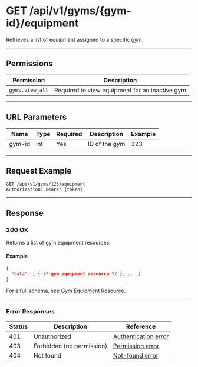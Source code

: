 # GET /api/v1/gyms/{gym-id}/equipment

Retrieves a list of equipment assigned to a specific gym.


---

## Permissions
| Permission      | Description                                             |
|-----------------|---------------------------------------------------------|
| `gyms.view_all` | Required to view equipment for an inactive gym          |

---

## URL Parameters
| Name    | Type | Required | Description                | Example |
|---------|------|----------|----------------------------|---------|
| gym-id  | int  | Yes      | ID of the gym              | 123     |

---

## Request Example
```
GET /api/v1/gyms/123/equipment
Authorization: Bearer {token}
```

---

## Response

### 200 OK
Returns a list of gym equipment resources.

#### Example
```json
{
  "data": [ { /* gym equipment resource */ }, ... ]
}
```

For a full schema, see [Gym Equipment Resource](gym_equipment_resource.md).

---

### Error Responses
| Status | Description                | Reference                                      |
|--------|----------------------------|------------------------------------------------|
| 401    | Unauthorized               | [Authentication error](../../_globals/authentication-errors.md) |
| 403    | Forbidden (no permission)  | [Permission error](../../_globals/permission-errors.md) |
| 404    | Not found                  | [Not-found error](../../_globals/not-found-errors.md) |
